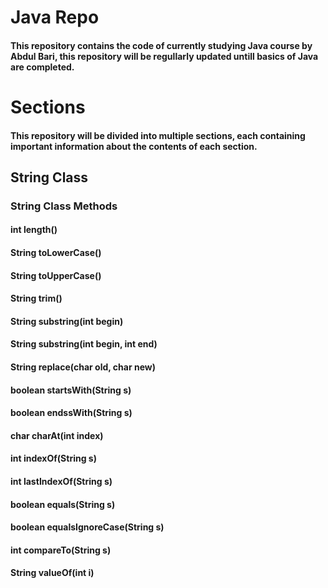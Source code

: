 # Java Repo

#### This repository contains the code of currently studying Java course by Abdul Bari, this repository will be regullarly updated untill basics of Java are completed.

# Sections

#### This repository will be divided into multiple sections, each containing important information about the contents of each section.

## String Class

### String Class Methods

#### int length()

#### String toLowerCase()
#### String toUpperCase()

#### String trim()

#### String substring(int begin)
#### String substring(int begin, int end)

#### String replace(char old, char new)

#### boolean startsWith(String s)
#### boolean endssWith(String s)

#### char charAt(int index)

#### int indexOf(String s)
#### int lastIndexOf(String s)

#### boolean equals(String s)
#### boolean equalsIgnoreCase(String s)

#### int compareTo(String s)
#### String valueOf(int i)